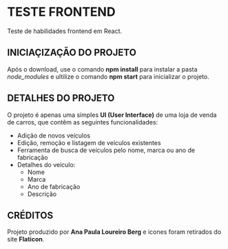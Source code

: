 # TESTE FRONTEND

Teste de habilidades frontend em React.

## INICIAÇIZAÇÃO DO PROJETO

Após o download, use o comando **npm install** para instalar a pasta *node_modules* e ultilize o comando **npm start** para inicializar o projeto.

## DETALHES DO PROJETO

O projeto é apenas uma simples **UI (User Interface)** de uma loja de venda de carros, que contêm as seguintes funcionalidades:
  
  - Adição de novos veículos
  - Edição, remoção e listagem de veículos existentes
  - Ferramenta de busca de veículos pelo nome, marca ou ano de fabricação
  - Detalhes do veículo:
    - Nome
    - Marca
    - Ano de fabricação
    - Descrição

## CRÉDITOS

Projeto produzido por **Ana Paula Loureiro Berg** e icones foram retirados do site **Flaticon**.
